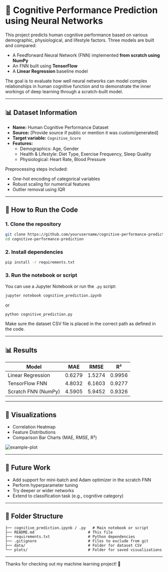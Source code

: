# 🧠 Cognitive Performance Prediction using Neural Networks

This project predicts human cognitive performance based on various demographic, physiological, and lifestyle factors. Three models are built and compared:

- A Feedforward Neural Network (FNN) implemented **from scratch using NumPy**
- An FNN built using **TensorFlow**
- A **Linear Regression** baseline model

The goal is to evaluate how well neural networks can model complex relationships in human cognitive function and to demonstrate the inner workings of deep learning through a scratch-built model.

---

## 📊 Dataset Information

- **Name:** Human Cognitive Performance Dataset
- **Source:** [Provide source if public or mention it was custom/generated]
- **Target variable:** `Cognitive_Score`
- **Features:**
  - Demographics: Age, Gender
  - Health & Lifestyle: Diet Type, Exercise Frequency, Sleep Quality
  - Physiological: Heart Rate, Blood Pressure

Preprocessing steps included:
- One-hot encoding of categorical variables
- Robust scaling for numerical features
- Outlier removal using IQR

---

## 🚀 How to Run the Code

### 1. Clone the repository
```bash
git clone https://github.com/yourusername/cognitive-performance-prediction.git
cd cognitive-performance-prediction
```

### 2. Install dependencies
```bash
pip install -r requirements.txt
```

### 3. Run the notebook or script
You can use a Jupyter Notebook or run the `.py` script:

```bash
jupyter notebook cognitive_prediction.ipynb
```
or
```bash
python cognitive_prediction.py
```

Make sure the dataset CSV file is placed in the correct path as defined in the code.

---

## 📊 Results

| Model              | MAE      | RMSE   | R²       |
|--------------------|---------|---------|----------|
| Linear Regression  | 0.6279  | 1.5274  |  0.9956  |
| TensorFlow FNN     | 4.8032  | 6.1603  |  0.9277  |
| Scratch FNN (NumPy)| 4.5905  | 5.9452  |  0.9326  |


---

## 📸 Visualizations

- Correlation Heatmap
- Feature Distributions
- Comparison Bar Charts (MAE, RMSE, R²)

![example-plot](plots/performance_comparison.png)

---

## 🚀 Future Work

- Add support for mini-batch and Adam optimizer in the scratch FNN
- Perform hyperparameter tuning
- Try deeper or wider networks
- Extend to classification task (e.g., cognitive category)

---



## 📁 Folder Structure

```
├── cognitive_prediction.ipynb / .py   # Main notebook or script
├── README.md                        # This file
├── requirements.txt                 # Python dependencies
├── .gitignore                       # Files to exclude from git
├── data/                            # Folder for dataset CSV
└── plots/                           # Folder for saved visualizations
```

---


Thanks for checking out my machine learning project! 🚀

